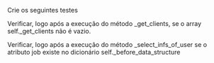 Crie os seguintes testes

Verificar, logo após a execução do método _get_clients, 
se o array self._get_clients não é vazio.

Verificar, logo após a execução do método _select_infs_of_user 
se o atributo job existe no dicionário self._before_data_structure